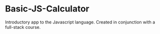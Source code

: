 # Basic-JS-Calculator
Introductory app to the Javascript language. Created in conjunction with a full-stack course.
